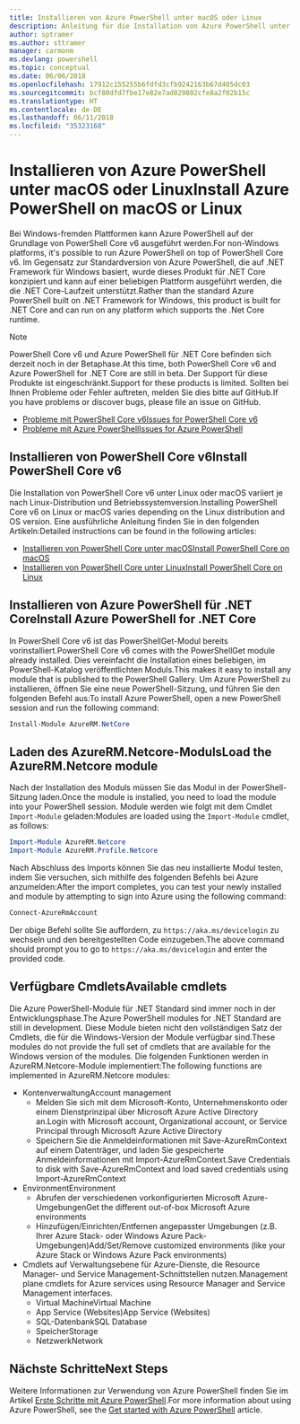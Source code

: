 ```yaml
---
title: Installieren von Azure PowerShell unter macOS oder Linux
description: Anleitung für die Installation von Azure PowerShell unter macOS oder Linux.
author: sptramer
ms.author: sttramer
manager: carmonm
ms.devlang: powershell
ms.topic: conceptual
ms.date: 06/06/2018
ms.openlocfilehash: 17912c155255b6fdfd3cfb9242163b67d405dc03
ms.sourcegitcommit: bcf80dfd7fbe17e82e7ad029802cfe8a2f02b15c
ms.translationtype: HT
ms.contentlocale: de-DE
ms.lasthandoff: 06/11/2018
ms.locfileid: "35323168"
---
```

# <a name="install-azure-powershell-on-macos-or-linux"></a><span data-ttu-id="bdd9b-103">Installieren von Azure PowerShell unter macOS oder Linux</span><span class="sxs-lookup"><span data-stu-id="bdd9b-103">Install Azure PowerShell on macOS or Linux</span></span>

<span data-ttu-id="bdd9b-104">Bei Windows-fremden Plattformen kann Azure PowerShell auf der Grundlage von PowerShell Core v6 ausgeführt werden.</span><span class="sxs-lookup"><span data-stu-id="bdd9b-104">For non-Windows platforms, it's possible to run Azure PowerShell on top of PowerShell Core v6.</span></span> <span data-ttu-id="bdd9b-105">Im Gegensatz zur Standardversion von Azure PowerShell, die auf .NET Framework für Windows basiert, wurde dieses Produkt für .NET Core konzipiert und kann auf einer beliebigen Plattform ausgeführt werden, die die .NET Core-Laufzeit unterstützt.</span><span class="sxs-lookup"><span data-stu-id="bdd9b-105">Rather than the standard Azure PowerShell built on .NET Framework for Windows, this product is built for .NET Core and can run on any platform which supports the .Net Core runtime.</span></span>

> [!NOTE]
> <span data-ttu-id="bdd9b-106">PowerShell Core v6 und Azure PowerShell für .NET Core befinden sich derzeit noch in der Betaphase.</span><span class="sxs-lookup"><span data-stu-id="bdd9b-106">At this time, both PowerShell Core v6 and Azure PowerShell for .NET Core are still in beta.</span></span>
> <span data-ttu-id="bdd9b-107">Der Support für diese Produkte ist eingeschränkt.</span><span class="sxs-lookup"><span data-stu-id="bdd9b-107">Support for these products is limited.</span></span> <span data-ttu-id="bdd9b-108">Sollten bei Ihnen Probleme oder Fehler auftreten, melden Sie dies bitte auf GitHub.</span><span class="sxs-lookup"><span data-stu-id="bdd9b-108">If you have problems or discover bugs, please file an issue on GitHub.</span></span>
>
> * [<span data-ttu-id="bdd9b-109">Probleme mit PowerShell Core v6</span><span class="sxs-lookup"><span data-stu-id="bdd9b-109">Issues for PowerShell Core v6</span></span>](https://github.com/PowerShell/PowerShell/issues)
> * [<span data-ttu-id="bdd9b-110">Probleme mit Azure PowerShell</span><span class="sxs-lookup"><span data-stu-id="bdd9b-110">Issues for Azure PowerShell</span></span>](https://github.com/azure/azure-docs-powershell/issues)

## <a name="install-powershell-core-v6"></a><span data-ttu-id="bdd9b-111">Installieren von PowerShell Core v6</span><span class="sxs-lookup"><span data-stu-id="bdd9b-111">Install PowerShell Core v6</span></span>

<span data-ttu-id="bdd9b-112">Die Installation von PowerShell Core v6 unter Linux oder macOS variiert je nach Linux-Distribution und Betriebssystemversion.</span><span class="sxs-lookup"><span data-stu-id="bdd9b-112">Installing PowerShell Core v6 on Linux or macOS varies depending on the Linux distribution and OS version.</span></span>
<span data-ttu-id="bdd9b-113">Eine ausführliche Anleitung finden Sie in den folgenden Artikeln:</span><span class="sxs-lookup"><span data-stu-id="bdd9b-113">Detailed instructions can be found in the following articles:</span></span>

- [<span data-ttu-id="bdd9b-114">Installieren von PowerShell Core unter macOS</span><span class="sxs-lookup"><span data-stu-id="bdd9b-114">Install PowerShell Core on macOS</span></span>](/powershell/scripting/setup/installing-powershell-core-on-macos)
- [<span data-ttu-id="bdd9b-115">Installieren von PowerShell Core unter Linux</span><span class="sxs-lookup"><span data-stu-id="bdd9b-115">Install PowerShell Core on Linux</span></span>](/powershell/scripting/setup/installing-powershell-core-on-linux)

## <a name="install-azure-powershell-for-net-core"></a><span data-ttu-id="bdd9b-116">Installieren von Azure PowerShell für .NET Core</span><span class="sxs-lookup"><span data-stu-id="bdd9b-116">Install Azure PowerShell for .NET Core</span></span>

<span data-ttu-id="bdd9b-117">In PowerShell Core v6 ist das PowerShellGet-Modul bereits vorinstalliert.</span><span class="sxs-lookup"><span data-stu-id="bdd9b-117">PowerShell Core v6 comes with the PowerShellGet module already installed.</span></span> <span data-ttu-id="bdd9b-118">Dies vereinfacht die Installation eines beliebigen, im PowerShell-Katalog veröffentlichten Moduls.</span><span class="sxs-lookup"><span data-stu-id="bdd9b-118">This makes it easy to install any module that is published to the PowerShell Gallery.</span></span> <span data-ttu-id="bdd9b-119">Um Azure PowerShell zu installieren, öffnen Sie eine neue PowerShell-Sitzung, und führen Sie den folgenden Befehl aus:</span><span class="sxs-lookup"><span data-stu-id="bdd9b-119">To install Azure PowerShell, open a new PowerShell session and run the following command:</span></span>

```powershell
Install-Module AzureRM.NetCore
```

## <a name="load-the-azurermnetcore-module"></a><span data-ttu-id="bdd9b-120">Laden des AzureRM.Netcore-Moduls</span><span class="sxs-lookup"><span data-stu-id="bdd9b-120">Load the AzureRM.Netcore module</span></span>

<span data-ttu-id="bdd9b-121">Nach der Installation des Moduls müssen Sie das Modul in der PowerShell-Sitzung laden.</span><span class="sxs-lookup"><span data-stu-id="bdd9b-121">Once the module is installed, you need to load the module into your PowerShell session.</span></span> <span data-ttu-id="bdd9b-122">Module werden wie folgt mit dem Cmdlet `Import-Module` geladen:</span><span class="sxs-lookup"><span data-stu-id="bdd9b-122">Modules are loaded using the `Import-Module` cmdlet, as follows:</span></span>

```powershell
Import-Module AzureRM.Netcore
Import-Module AzureRM.Profile.Netcore
```

<span data-ttu-id="bdd9b-123">Nach Abschluss des Imports können Sie das neu installierte Modul testen, indem Sie versuchen, sich mithilfe des folgenden Befehls bei Azure anzumelden:</span><span class="sxs-lookup"><span data-stu-id="bdd9b-123">After the import completes, you can test your newly installed and module by attempting to sign into Azure using the following command:</span></span>

```powershell
Connect-AzureRmAccount
```

<span data-ttu-id="bdd9b-124">Der obige Befehl sollte Sie auffordern, zu `https://aka.ms/devicelogin` zu wechseln und den bereitgestellten Code einzugeben.</span><span class="sxs-lookup"><span data-stu-id="bdd9b-124">The above command should prompt you to go to `https://aka.ms/devicelogin` and enter the provided code.</span></span>

## <a name="available-cmdlets"></a><span data-ttu-id="bdd9b-125">Verfügbare Cmdlets</span><span class="sxs-lookup"><span data-stu-id="bdd9b-125">Available cmdlets</span></span>

<span data-ttu-id="bdd9b-126">Die Azure PowerShell-Module für .NET Standard sind immer noch in der Entwicklungsphase.</span><span class="sxs-lookup"><span data-stu-id="bdd9b-126">The Azure PowerShell modules for .NET Standard are still in development.</span></span> <span data-ttu-id="bdd9b-127">Diese Module bieten nicht den vollständigen Satz der Cmdlets, die für die Windows-Version der Module verfügbar sind.</span><span class="sxs-lookup"><span data-stu-id="bdd9b-127">These modules do not provide the full set of cmdlets that are available for the Windows version of the modules.</span></span> <span data-ttu-id="bdd9b-128">Die folgenden Funktionen werden in AzureRM.Netcore-Module implementiert:</span><span class="sxs-lookup"><span data-stu-id="bdd9b-128">The following functions are implemented in AzureRM.Netcore modules:</span></span>

* <span data-ttu-id="bdd9b-129">Kontenverwaltung</span><span class="sxs-lookup"><span data-stu-id="bdd9b-129">Account management</span></span>
  - <span data-ttu-id="bdd9b-130">Melden Sie sich mit dem Microsoft-Konto, Unternehmenskonto oder einem Dienstprinzipal über Microsoft Azure Active Directory an.</span><span class="sxs-lookup"><span data-stu-id="bdd9b-130">Login with Microsoft account, Organizational account, or Service Principal through Microsoft Azure Active Directory</span></span>
  - <span data-ttu-id="bdd9b-131">Speichern Sie die Anmeldeinformationen mit Save-AzureRmContext auf einem Datenträger, und laden Sie gespeicherte Anmeldeinformationen mit Import-AzureRmContext.</span><span class="sxs-lookup"><span data-stu-id="bdd9b-131">Save Credentials to disk with Save-AzureRmContext and load saved credentials using Import-AzureRmContext</span></span>
* <span data-ttu-id="bdd9b-132">Environment</span><span class="sxs-lookup"><span data-stu-id="bdd9b-132">Environment</span></span>
  - <span data-ttu-id="bdd9b-133">Abrufen der verschiedenen vorkonfigurierten Microsoft Azure-Umgebungen</span><span class="sxs-lookup"><span data-stu-id="bdd9b-133">Get the different out-of-box Microsoft Azure environments</span></span>
  - <span data-ttu-id="bdd9b-134">Hinzufügen/Einrichten/Entfernen angepasster Umgebungen (z.B. Ihrer Azure Stack- oder Windows Azure Pack-Umgebungen)</span><span class="sxs-lookup"><span data-stu-id="bdd9b-134">Add/Set/Remove customized environments (like your Azure Stack or Windows Azure Pack environments)</span></span>
* <span data-ttu-id="bdd9b-135">Cmdlets auf Verwaltungsebene für Azure-Dienste, die Resource Manager- und Service Management-Schnittstellen nutzen.</span><span class="sxs-lookup"><span data-stu-id="bdd9b-135">Management plane cmdlets for Azure services using Resource Manager and Service Management interfaces.</span></span>
  - <span data-ttu-id="bdd9b-136">Virtual Machine</span><span class="sxs-lookup"><span data-stu-id="bdd9b-136">Virtual Machine</span></span>
  - <span data-ttu-id="bdd9b-137">App Service (Websites)</span><span class="sxs-lookup"><span data-stu-id="bdd9b-137">App Service (Websites)</span></span>
  - <span data-ttu-id="bdd9b-138">SQL-Datenbank</span><span class="sxs-lookup"><span data-stu-id="bdd9b-138">SQL Database</span></span>
  - <span data-ttu-id="bdd9b-139">Speicher</span><span class="sxs-lookup"><span data-stu-id="bdd9b-139">Storage</span></span>
  - <span data-ttu-id="bdd9b-140">Netzwerk</span><span class="sxs-lookup"><span data-stu-id="bdd9b-140">Network</span></span>

## <a name="next-steps"></a><span data-ttu-id="bdd9b-141">Nächste Schritte</span><span class="sxs-lookup"><span data-stu-id="bdd9b-141">Next Steps</span></span>

<span data-ttu-id="bdd9b-142">Weitere Informationen zur Verwendung von Azure PowerShell finden Sie im Artikel [Erste Schritte mit Azure PowerShell](get-started-azureps.md).</span><span class="sxs-lookup"><span data-stu-id="bdd9b-142">For more information about using Azure PowerShell, see the [Get started with Azure PowerShell](get-started-azureps.md) article.</span></span>
